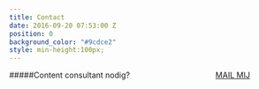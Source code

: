 ```yaml
---
title: Contact
date: 2016-09-20 07:53:00 Z
position: 0
background_color: "#9cdce2"
style: min-height:100px;
---
```


#####Content consultant nodig? <a href="#" class="btn btn-primary btn-lg mailto" style="margin-left:30%">MAIL MIJ</a>